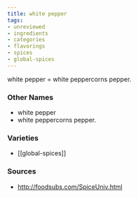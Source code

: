 ```yaml
---
title: white pepper
tags:
- unreviewed
- ingredients
- categories
- flavorings
- spices
- global-spices
---
```

white pepper = white peppercorns pepper.

### Other Names

* white pepper
* white peppercorns pepper.

### Varieties

* [[global-spices]]

### Sources
* http://foodsubs.com/SpiceUniv.html
